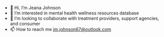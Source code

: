 - 👋 Hi, I’m Jeana Johnson
- 👀 I’m interested in mental health wellness resources database
- 💞️ I’m looking to collaborate with treatment providers, support agencies, and consumer
- 📫 How to reach me jm.johnson67@outlook.com

<!---
jeanaj67/jeanaj67 is a ✨ special ✨ repository because its `README.md` (this file) appears on your GitHub profile.
You can click the Preview link to take a look at your changes.
--->
